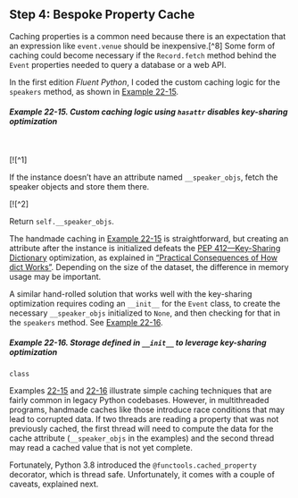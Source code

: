 ## Step 4: Bespoke Property Cache

Caching properties is a common need because there is an expectation that an expression like `event.venue` should be inexpensive.[^8] Some form of caching could become necessary if the `Record.fetch` method behind the `Event` properties needed to query a database or a web API.

In the first edition _Fluent Python_, I coded the custom caching logic for the `speakers` method, as shown in [Example 22-15](#ex_schedule_v4_hasattr).

##### Example 22-15. Custom caching logic using `hasattr` disables key-sharing optimization

```
    
```

[![^1]

If the instance doesn’t have an attribute named `__speaker_objs`, fetch the speaker objects and store them there.

[![^2]

Return `self.__speaker_objs`.

The handmade caching in [Example 22-15](#ex_schedule_v4_hasattr) is straightforward, but creating an attribute after the instance is initialized defeats the [PEP 412—Key-Sharing Dictionary](https://fpy.li/pep412) optimization, as explained in [“Practical Consequences of How dict Works”](ch03.html#consequences_dict_internals). Depending on the size of the dataset, the difference in memory usage may be important.

A similar hand-rolled solution that works well with the key-sharing optimization requires coding an `__init__` for the `Event` class, to create the necessary `__speaker_objs` initialized to `None`, and then checking for that in the `speakers` method. See [Example 22-16](#ex_schedule_v4).

##### Example 22-16. Storage defined in `__init__` to leverage key-sharing optimization

```
class
```

Examples [22-15](#ex_schedule_v4_hasattr) and [22-16](#ex_schedule_v4) illustrate simple caching techniques that are fairly common in legacy Python codebases. However, in multithreaded programs, handmade caches like those introduce race conditions that may lead to corrupted data. If two threads are reading a property that was not previously cached, the first thread will need to compute the data for the cache attribute (`__speaker_objs` in the examples) and the second thread may read a cached value that is not yet complete.

Fortunately, Python 3.8 introduced the `@functools.cached_property` decorator, which is thread safe. Unfortunately, it comes with a couple of caveats, explained next.
